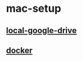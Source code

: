 # mac-setup

## [local-google-drive](https://www.google.com/drive/download/)
## [docker](https://www.docker.com/get-started)
